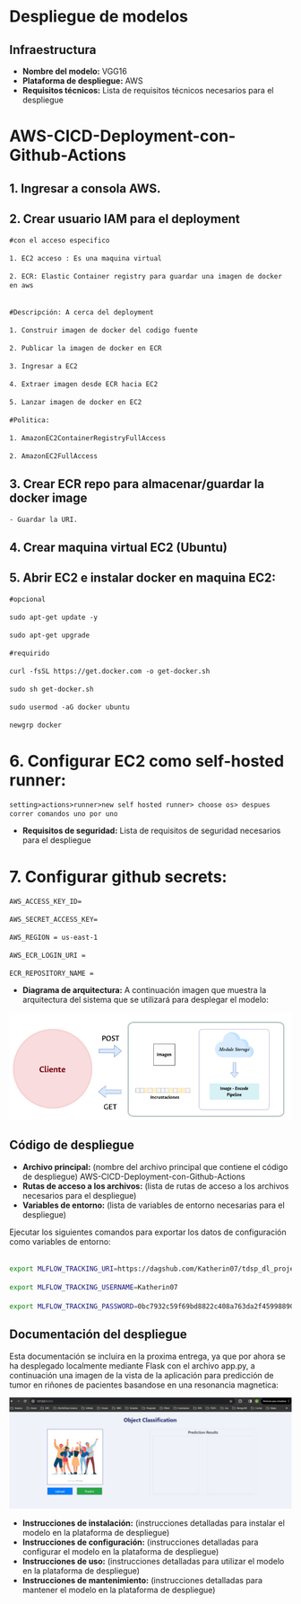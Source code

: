 # Despliegue de modelos

## Infraestructura

- **Nombre del modelo:** VGG16
- **Plataforma de despliegue:** AWS
- **Requisitos técnicos:** Lista de requisitos técnicos necesarios para el despliegue

# AWS-CICD-Deployment-con-Github-Actions

## 1. Ingresar a consola AWS.

## 2. Crear usuario IAM para el deployment

	#con el acceso especifico

	1. EC2 acceso : Es una maquina virtual

	2. ECR: Elastic Container registry para guardar una imagen de docker en aws


	#Descripción: A cerca del deployment

	1. Construir imagen de docker del codigo fuente

	2. Publicar la imagen de docker en ECR

	3. Ingresar a EC2 

	4. Extraer imagen desde ECR hacia EC2

	5. Lanzar imagen de docker en EC2

	#Politica:

	1. AmazonEC2ContainerRegistryFullAccess

	2. AmazonEC2FullAccess

	
## 3. Crear ECR repo para almacenar/guardar la docker image
    - Guardar la URI.

	
## 4. Crear maquina virtual EC2 (Ubuntu) 

## 5. Abrir EC2 e instalar docker en maquina EC2:
	
	
	#opcional

	sudo apt-get update -y

	sudo apt-get upgrade
	
	#requirido

	curl -fsSL https://get.docker.com -o get-docker.sh

	sudo sh get-docker.sh

	sudo usermod -aG docker ubuntu

	newgrp docker
	
# 6. Configurar EC2 como self-hosted runner:
    setting>actions>runner>new self hosted runner> choose os> despues correr comandos uno por uno


 

- **Requisitos de seguridad:** Lista de requisitos de seguridad necesarios para el despliegue

# 7. Configurar github secrets:

    AWS_ACCESS_KEY_ID=

    AWS_SECRET_ACCESS_KEY=

    AWS_REGION = us-east-1

    AWS_ECR_LOGIN_URI = 

    ECR_REPOSITORY_NAME =

- **Diagrama de arquitectura:** A continuación imagen que muestra la arquitectura del sistema que se utilizará para desplegar el modelo:

![arq](https://github.com/Katherin07/tdsp_dl_project_kidney_disease_classification/blob/master/images/infra_dl.PNG)

## Código de despliegue

- **Archivo principal:** (nombre del archivo principal que contiene el código de despliegue)
AWS-CICD-Deployment-con-Github-Actions
- **Rutas de acceso a los archivos:** (lista de rutas de acceso a los archivos necesarios para el despliegue)
- **Variables de entorno:** (lista de variables de entorno necesarias para el despliegue)

Ejecutar los siguientes comandos para exportar los datos de configuración como variables de entorno:

```bash

export MLFLOW_TRACKING_URI=https://dagshub.com/Katherin07/tdsp_dl_project_kidney_disease_classification.mlflow

export MLFLOW_TRACKING_USERNAME=Katherin07 

export MLFLOW_TRACKING_PASSWORD=0bc7932c59f69bd8822c408a763da2f45998890c

```

## Documentación del despliegue

Esta documentación se incluira en la proxima entrega, ya que por ahora se ha desplegado localmente mediante Flask con el archivo app.py, a continuación una imagen de la vista de la aplicación para predicción de tumor en riñones de pacientes basandose en una resonancia magnetica:

![app](https://github.com/Katherin07/tdsp_dl_project_kidney_disease_classification/blob/master/images/app_localhost.png)


- **Instrucciones de instalación:** (instrucciones detalladas para instalar el modelo en la plataforma de despliegue)
- **Instrucciones de configuración:** (instrucciones detalladas para configurar el modelo en la plataforma de despliegue)
- **Instrucciones de uso:** (instrucciones detalladas para utilizar el modelo en la plataforma de despliegue)
- **Instrucciones de mantenimiento:** (instrucciones detalladas para mantener el modelo en la plataforma de despliegue)
